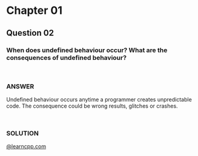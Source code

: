 # Chapter 01
## Question 02

### When does undefined behaviour occur? What are the consequences of undefined behaviour?

<br>

### ANSWER
Undefined behaviour occurs anytime a programmer creates unpredictable code. The consequence could be wrong results, glitches or crashes.

<br>

### SOLUTION
[@learncpp.com](https://www.learncpp.com/cpp-tutorial/chapter-1-summary-and-quiz#cpp_solution_id_1)
